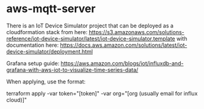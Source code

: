 # aws-mqtt-server

There is an IoT Device Simulator project that can be deployed as a cloudformation stack from here:
https://s3.amazonaws.com/solutions-reference/iot-device-simulator/latest/iot-device-simulator.template 
with documentation here: https://docs.aws.amazon.com/solutions/latest/iot-device-simulator/deployment.html

Grafana setup guide: https://aws.amazon.com/blogs/iot/influxdb-and-grafana-with-aws-iot-to-visualize-time-series-data/

When applying, use the format: 

terraform apply -var token="[token]" -var org="[org (usually email for influx cloud)]"